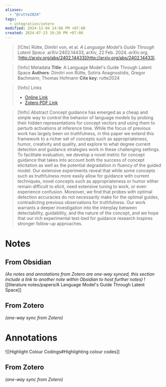 ```yaml
---
aliases:
  - "@rutte2024"
tags:
  - integration/zotero
modified: 2024-12-04 14:08 PM +07:00
created: 2024-07-23 16:20 PM +07:00
---
```

> [!Cite]
> Rütte, Dimitri von, et al. _A Language Model’s Guide Through Latent Space_. arXiv:2402.14433, arXiv, 22 Feb. 2024. _arXiv.org_, [http://arxiv.org/abs/2402.14433](http://arxiv.org/abs/2402.14433).

> [!info] Metadata
> **Title**: A Language Model's Guide Through Latent Space
> **Authors**: Dimitri von Rütte, Sotiris Anagnostidis, Gregor Bachmann, Thomas Hofmann
> **Cite key**: rutte2024

>[!info] Links
>
> - [Online Link](http://arxiv.org/abs/2402.14433)
> - [Zotero PDF Link](zotero://select/library/items/SLUFNKZQ)

> [!info] Abstract
> Concept guidance has emerged as a cheap and simple way to control the behavior of language models by probing their hidden representations for concept vectors and using them to perturb activations at inference time. While the focus of previous work has largely been on truthfulness, in this paper we extend this framework to a richer set of concepts such as appropriateness, humor, creativity and quality, and explore to what degree current detection and guidance strategies work in these challenging settings. To facilitate evaluation, we develop a novel metric for concept guidance that takes into account both the success of concept elicitation as well as the potential degradation in fluency of the guided model. Our extensive experiments reveal that while some concepts such as truthfulness more easily allow for guidance with current techniques, novel concepts such as appropriateness or humor either remain difficult to elicit, need extensive tuning to work, or even experience confusion. Moreover, we find that probes with optimal detection accuracies do not necessarily make for the optimal guides, contradicting previous observations for truthfulness. Our work warrants a deeper investigation into the interplay between detectability, guidability, and the nature of the concept, and we hope that our rich experimental test-bed for guidance research inspires stronger follow-up approaches.

# Notes
## From Obsidian
_(As notes and annotations from Zotero are one-way synced, this section include a link to another note within Obsidian to host further notes)_
![[literature notes/papers/A Language Model's Guide Through Latent Space]]
## From Zotero
_(one-way sync from Zotero)_

# Annotations
![[Highlight Colour Codings#Highlighting colour codes]]
## From Zotero
_(one-way sync from Zotero)_